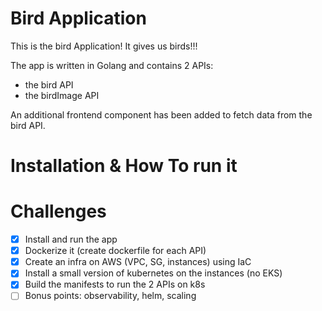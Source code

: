 # Bird Application

This is the bird Application! It gives us birds!!!

The app is written in Golang and contains 2 APIs:
- the bird API
- the birdImage API

An additional frontend component has been added to fetch data from the bird API.


# Installation & How To run it

# Challenges

- [x] Install and run the app
- [x] Dockerize it (create dockerfile for each API)
- [x] Create an infra on AWS (VPC, SG, instances) using IaC
- [x] Install a small version of kubernetes on the instances (no EKS)
- [x] Build the manifests to run the 2 APIs on k8s 
- [ ] Bonus points: observability, helm, scaling
